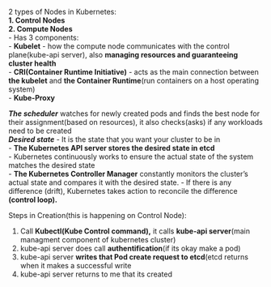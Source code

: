 2 types of Nodes in Kubernetes:  
**1. Control Nodes**  
**2. Compute Nodes**  
    - Has 3 components:  
        - **Kubelet** - how the compute node communicates with the control plane(kube-api server), also **managing resources and guaranteeing cluster health**  
        - **CRI(Container Runtime Initiative)** - acts as the main connection between **the kubelet** and **the Container Runtime**(run containers on a host operating system)   
        - **Kube-Proxy**  

***The scheduler*** watches for newly created pods and finds the best node for their assignment(based on resources), it also checks(asks) if any workloads need to be created    
***Desired state*** - It is the state that you want your cluster to be in  
      - **The Kubernetes API server stores the desired state in etcd**  
      - Kubernetes continuously works to ensure the actual state of the system matches the desired state  
      - **The Kubernetes Controller Manager** constantly monitors the cluster’s actual state and compares it with the desired state. 
      - If there is any difference (drift), Kubernetes takes action to reconcile the difference **(control loop).**  

Steps in Creation(this is happening on Control Node):  
1. Call **Kubectl(Kube Control command),** it calls **kube-api server**(main managment component of kubernetes cluster)  
2. kube-api server does call **authentification**(if its okay make a pod)  
3. kube-api server **writes that Pod create request to etcd**(etcd returns when it makes a successful write  
4. kube-api server returns to me that its created  
